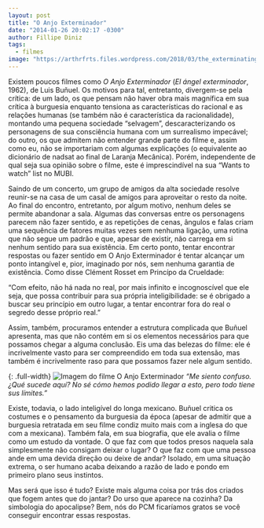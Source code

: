 ```yaml
---
layout: post
title: "O Anjo Exterminador"
date: "2014-01-26 20:02:17 -0300"
author: Fillipe Diniz
tags:
  - filmes
image: "https://arthrfrts.files.wordpress.com/2018/03/the_exterminating_angel_1.jpg"
---
```

Existem poucos filmes como _O Anjo Exterminador_ (_El ángel exterminador_, 1962), de Luis Buñuel. Os motivos para tal, entretanto, divergem-se pela crítica: de um lado, os que pensam não haver obra mais magnífica em sua crítica à burguesia enquanto tensiona as características do racional e as relações humanas (se também não é característica da racionalidade), montando uma pequena sociedade “selvagem”, descaracterizando os personagens de sua consciência humana com um surrealismo impecável; do outro, os que admitem não entender grande parte do filme e, assim como eu, não se importariam com algumas explicações (o equivalente ao dicionário de nadsat ao final de Laranja Mecânica). Porém, independente de qual seja sua opinião sobre o filme, este é imprescindível na sua “Wants to watch” list no MUBI.

Saindo de um concerto, um grupo de amigos da alta sociedade resolve reunir-se na casa de um casal de amigos para aproveitar o resto da noite. Ao final do encontro, entretanto, por algum motivo, nenhum deles se permite abandonar a sala. Algumas das conversas entre os personagens parecem não fazer sentido, e as repetições de cenas, ângulos e falas criam uma sequência de fatores muitas vezes sem nenhuma ligação, uma rotina que não segue um padrão e que, apesar de existir, não carrega em si nenhum sentido para sua existência. Em certo ponto, tentar encontrar respostas ou fazer sentido em O Anjo Exterminador é tentar alcançar um ponto intangível e, pior, imaginado por nós, sem nenhuma garantia de existência. Como disse Clément Rosset em Princípo da Crueldade:

“Com efeito, não há nada no real, por mais infinito e incognoscível que ele seja, que possa contribuir para sua própria inteligibilidade: se é obrigado a buscar seu princípio em outro lugar, a tentar encontrar fora do real o segredo desse próprio real.”

Assim, também, procuramos entender a estrutura complicada que Buñuel apresenta, mas que não contém em si os elementos necessários para que possamos chegar a alguma conclusão. Eis uma das belezas do filme: ele é incrivelmente vasto para ser compreendido em toda sua extensão, mas também é incrivelmente raso para que possamos fazer nele algum sentido.

{: .full-width}
![Imagem do filme O Anjo Exterminador](https://arthrfrts.files.wordpress.com/2018/03/el-angel-exterminador_escena.jpg)
_“Me siento confuso. ¿Qué sucede aquí? No sé cómo hemos podido llegar a esto, pero todo tiene sus límites.”_

Existe, todavia, o lado inteligível do longa mexicano. Buñuel critica os costumes e o pensamento da burguesia da época (apesar de admitir que a burguesia retratada em seu filme condiz muito mais com a inglesa do que com a mexicana). Também fala, em sua biografia, que ele avalia o filme como um estudo da vontade. O que faz com que todos presos naquela sala simplesmente não consigam deixar o lugar? O que faz com que uma pessoa ande em uma devida direção ou deixe de andar? Isolado, em uma situação extrema, o ser humano acaba deixando a razão de lado e pondo em primeiro plano seus instintos.

Mas será que isso é tudo? Existe mais alguma coisa por trás dos criados que fogem antes que do jantar? Do urso que aparece na cozinha? Da simbologia do apocalipse? Bem, nós do PCM ficaríamos gratos se você conseguir encontrar essas respostas.
